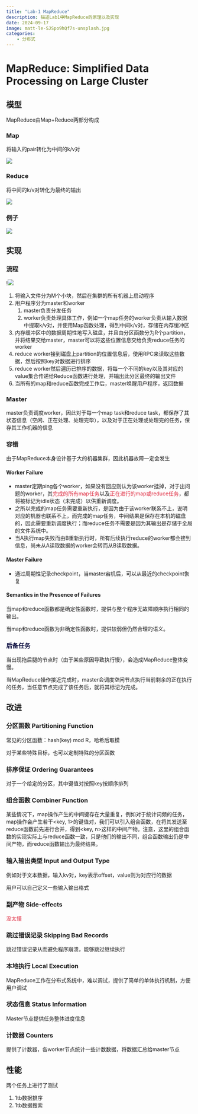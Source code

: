 ```yaml
---
title: "Lab-1 MapReduce"
description: 描述Lab1中MapReduce的原理以及实现
date: 2024-09-17
image: matt-le-SJSpo9hQf7s-unsplash.jpg
categories:
    - 分布式
---
```


# MapReduce: Simplified Data Processing on Large Cluster
## 模型
MapReduce由Map+Reduce两部分构成

### Map
将输入的pair转化为中间的k/v对

![](https://cdn.jsdelivr.net/gh/Messiz/image-bed/test/20240924001534.png)

### Reduce
将中间的k/v对转化为最终的输出

![](https://cdn.jsdelivr.net/gh/Messiz/image-bed/test/20240924001544.png)



### 例子
![](https://cdn.jsdelivr.net/gh/Messiz/image-bed/test/20240924001552.png)



## 实现
### 流程
!![](https://cdn.jsdelivr.net/gh/Messiz/image-bed/test/20240924001601.png)
1. 将输入文件分为M个小块，然后在集群的所有机器上启动程序
2. 用户程序分为master和worker
    1. master负责分发任务
    2. worker负责处理具体工作，例如一个map任务的worker负责从输入数据中提取k/v对，并使用Map函数处理，得到中间k/v对，存储在内存缓冲区
3. 内存缓冲区中的数据周期性地写入磁盘，并且由分区函数分为R个partition，并将结果交给master，master可以将这些位置信息交给负责reduce任务的worker
4. reduce worker接到磁盘上partition的位置信息后，使用RPC来读取这些数据，然后按照key对数据进行排序
5. reduce worker然后遍历已排序的数据，将每一个不同的key以及其对应的value集合传递给Reduce函数进行处理，并输出此分区最终的输出文件
6. 当所有的map和reduce函数完成工作后，master唤醒用户程序，返回数据



### Master
master负责调度worker，因此对于每一个map task和reduce task，都保存了其状态信息（空闲、正在处理、处理完毕），以及对于正在处理或处理完的任务，保存其工作机器的信息



### 容错
由于MapReduce本身设计基于大的机器集群，因此机器故障一定会发生

#### Worker Failure
+ master定期ping各个worker，如果没有回应则认为该worker挂掉，对于出问题的worker，其<font style="color:#DF2A3F;">完成的所有map任务</font>以及<font style="color:#DF2A3F;">正在进行的map或reduce任务</font>，都将被标记为idle状态（未完成）以供重新调度。
+ 之所以完成的map任务需要重新执行，是因为由于该worker联系不上，说明对应的机器也联系不上，而完成的map任务，中间结果是保存在本机的磁盘的，因此需要重新调度执行；而reduce任务不需要是因为其输出是存储于全局的文件系统中。
+ 当A执行map失败而由B重新执行时，所有后续执行reduce的worker都会接到信息，尚未从A读取数据的worker会转而从B读取数据。



#### Master Failure
+ 通过周期性记录checkpoint，当master宕机后，可以从最近的checkpoint恢复



#### Semantics in the Presence of Failures
当map和reduce函数都是确定性函数时，提供与整个程序无故障顺序执行相同的输出。

当map和reduce函数为非确定性函数时，提供较弱但仍然合理的语义。

<font style="color:rgb(5, 7, 59);background-color:rgb(253, 253, 254);"></font>

### <font style="color:rgb(5, 7, 59);background-color:rgb(253, 253, 254);">后备任务</font>
当出现拖后腿的节点时（由于某些原因导致执行慢），会造成MapReduce整体变慢。

当MapReduce操作接近完成时，master会调度空闲节点执行当前剩余的正在执行的任务，当任意节点完成了该任务后，就将其标记为完成。



## 改进
### 分区函数 Partitioning Function
常见的分区函数：hash(key) mod R，哈希后取模

对于某些特殊目标，也可以定制特殊的分区函数



### 排序保证 Ordering Guarantees
对于一个给定的分区，其中键值对按照key按顺序排列



### 组合函数 Combiner Function
某些情况下，map操作产生的中间键存在大量重复，例如对于统计词频的任务，map操作会产生若干<key, 1>的键值对，我们可以引入组合函数，在将其发送至reduce函数前先进行合并，得到<key, n>这样的中间产物。注意，这里的组合函数的实现实际上与reduce函数一致，只是他们的输出不同，组合函数输出仍是中间产物，而reduce函数输出为最终结果。



### 输入输出类型 Input and Output Type
例如对于文本数据，输入kv对，key表示offset，value则为对应行的数据

用户可以自己定义一些输入输出格式



### 副产物 Side-effects
<font style="color:#DF2A3F;">没太懂</font>

<font style="color:#DF2A3F;"></font>

### 跳过错误记录 Skipping Bad Records
跳过错误记录从而避免程序崩溃，能够跳过继续执行



### 本地执行 Local Execution
MapReduce工作在分布式系统中，难以调试，提供了简单的单体执行机制，方便用户调试



### 状态信息 Status Information
Master节点提供任务整体进度信息



### 计数器 Counters
提供了计数器，各worker节点统计一些计数数据，将数据汇总给master节点



## 性能
两个任务上进行了测试

1. 1tb数据排序
2. 1tb数据搜索

